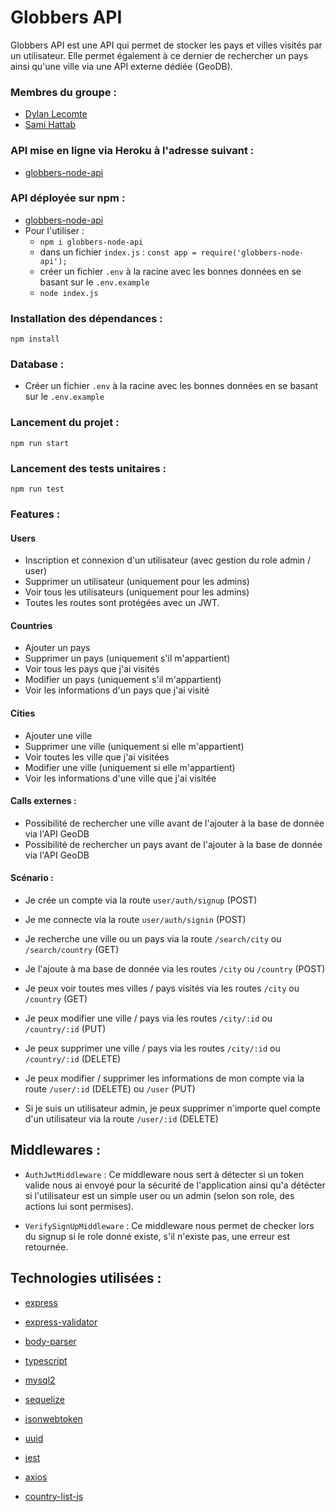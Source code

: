 # Globbers API

Globbers API est une API qui permet de stocker les pays et villes visités par un utilisateur. Elle permet également à ce dernier de rechercher un pays ainsi qu'une ville via une API externe dédiée (GeoDB).

### Membres du groupe :

- [Dylan Lecomte](https://github.com/Prototype91)
- [Sami Hattab](https://github.com/Raze91)

### API mise en ligne via Heroku à l'adresse suivant :
- [globbers-node-api](https://globbers-node-api.herokuapp.com/)

### API déployée sur npm :
- [globbers-node-api](https://www.npmjs.com/package/globbers-node-api)
- Pour l'utiliser : 
    - `npm i globbers-node-api`
    - dans un fichier `index.js` : `const app = require('globbers-node-api');`
    - créer un fichier `.env` à la racine avec les bonnes données en se basant sur le `.env.example`
    - `node index.js`

### Installation des dépendances :

`npm install`

### Database :
- Créer un fichier `.env` à la racine avec les bonnes données en se basant sur le `.env.example`

### Lancement du projet :

`npm run start`

### Lancement des tests unitaires :

`npm run test`

### Features :

#### Users
- Inscription et connexion d'un utilisateur (avec gestion du role admin / user)
- Supprimer un utilisateur (uniquement pour les admins)
- Voir tous les utilisateurs (uniquement pour les admins)
- Toutes les routes sont protégées avec un JWT.

#### Countries
- Ajouter un pays
- Supprimer un pays (uniquement s'il m'appartient)
- Voir tous les pays que j'ai visités
- Modifier un pays (uniquement s'il m'appartient)
- Voir les informations d'un pays que j'ai visité

#### Cities
- Ajouter une ville
- Supprimer une ville (uniquement si elle m'appartient)
- Voir toutes les ville que j'ai visitées
- Modifier une ville (uniquement si elle m'appartient)
- Voir les informations d'une ville que j'ai visitée

#### Calls externes :
- Possibilité de rechercher une ville avant de l'ajouter à la base de donnée via l'API GeoDB
- Possibilité de rechercher un pays avant de l'ajouter à la base de donnée via l'API GeoDB


#### Scénario :

- Je crée un compte via la route `user/auth/signup` (POST)
- Je me connecte via la route `user/auth/signin` (POST)

- Je recherche une ville ou un pays via la route `/search/city` ou `/search/country` (GET)
- Je l'ajoute à ma base de donnée via les routes `/city` ou `/country` (POST)
- Je peux voir toutes mes villes / pays visités via les routes `/city` ou `/country` (GET)
- Je peux modifier une ville / pays via les routes `/city/:id` ou `/country/:id` (PUT)
- Je peux supprimer une ville / pays via les routes `/city/:id` ou `/country/:id` (DELETE)

- Je peux modifier / supprimer les informations de mon compte via la route `/user/:id` (DELETE) ou `/user` (PUT)
- Si je suis un utilisateur admin, je peux supprimer n'importe quel compte d'un utilisateur via la route `/user/:id` (DELETE)


## Middlewares :

- `AuthJwtMiddleware` : Ce middleware nous sert à détecter si un token valide nous ai envoyé pour la sécurité de l'application ainsi qu'a détécter si l'utilisateur est un simple user ou un admin (selon son role, des actions lui sont permises).

- `VerifySignUpMiddleware` : Ce middleware nous permet de checker lors du signup si le role donné existe, s'il n'existe pas, une erreur est retournée.

## Technologies utilisées :

- [express](https://www.npmjs.com/package/express)
- [express-validator](https://www.npmjs.com/package/express-validator)
- [body-parser](https://www.npmjs.com/package/body-parser)

- [typescript](https://www.npmjs.com/package/typescript)
- [mysql2](https://www.npmjs.com/package/mysql2)
- [sequelize](https://www.npmjs.com/package/sequelize)
- [jsonwebtoken](https://www.npmjs.com/package/jsonwebtoken)
- [uuid](https://www.npmjs.com/package/uuid)

- [jest](https://www.npmjs.com/package/jest)

- [axios](https://www.npmjs.com/package/axios)
- [country-list-js](https://www.npmjs.com/package/country-list-js)
